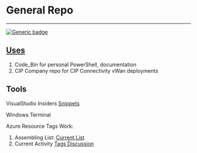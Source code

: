 # General Repo
<hr></hr>

[![Generic badge](https://img.shields.io/badge/PROFILE-Development-<COLOR>.svg)](https://shields.io/)

## <u>Uses</u>

1. Code_Bin for personal PowerShell, documentation
1. CIP Company repo for CIP Connectivity vWan deployments

## Tools


VisualStudio Insiders
[Snippets](https://gist.github.com/jkav58/183578a5e2f40234a6e018ff58009023)

Windows Terminal


Azure Resource Tags Work:

1. Assembling List:  [Current List](https://gist.github.com/jkav58/1a7d80937d82175b5d567e5b135c51bd)
2. Current Activity [Tags Discussion](tags/tags.md)
